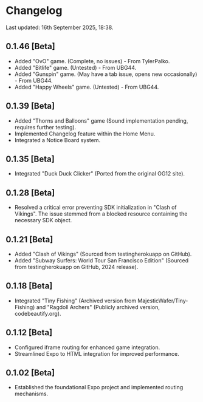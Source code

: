 # Changelog

Last updated: 16th September 2025, 18:38.

## 0.1.46 [Beta]
- Added "OvO" game. (Complete, no issues) - From TylerPalko.
- Added "Bitlife" game. (Untested) - From UBG44.
- Added "Gunspin" game. (May have a tab issue, opens new occasionally) - From UBG44.
- Added "Happy Wheels" game. (Untested) - From UBG44.

## 0.1.39 [Beta]
- Added "Thorns and Balloons" game (Sound implementation pending, requires further testing).
- Implemented Changelog feature within the Home Menu.
- Integrated a Notice Board system.

## 0.1.35 [Beta]
- Integrated "Duck Duck Clicker" (Ported from the original OG12 site).

## 0.1.28 [Beta]
- Resolved a critical error preventing SDK initialization in "Clash of Vikings". The issue stemmed from a blocked resource containing the necessary SDK object.

## 0.1.21 [Beta]
- Added "Clash of Vikings" (Sourced from testingherokuapp on GitHub).
- Added "Subway Surfers: World Tour San Francisco Edition" (Sourced from testingherokuapp on GitHub, 2024 release).

## 0.1.18 [Beta]
- Integrated "Tiny Fishing" (Archived version from MajesticWafer/Tiny-Fishing) and "Ragdoll Archers" (Publicly archived version, codebeautify.org).

## 0.1.12 [Beta]
- Configured iframe routing for enhanced game integration.
- Streamlined Expo to HTML integration for improved performance.

## 0.1.02 [Beta]
- Established the foundational Expo project and implemented routing mechanisms.
